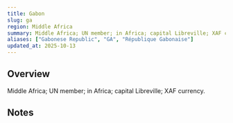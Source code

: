 ```yaml
---
title: Gabon
slug: ga
region: Middle Africa
summary: Middle Africa; UN member; in Africa; capital Libreville; XAF currency.
aliases: ["Gabonese Republic", "GA", "République Gabonaise"]
updated_at: 2025-10-13
---
```


## Overview

Middle Africa; UN member; in Africa; capital Libreville; XAF currency.

## Notes

<!-- Add your first note below -->
